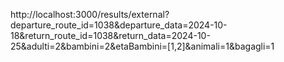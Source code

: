 http://localhost:3000/results/external?departure_route_id=1038&departure_data=2024-10-18&return_route_id=1038&return_data=2024-10-25&adulti=2&bambini=2&etaBambini=[1,2]&animali=1&bagagli=1
